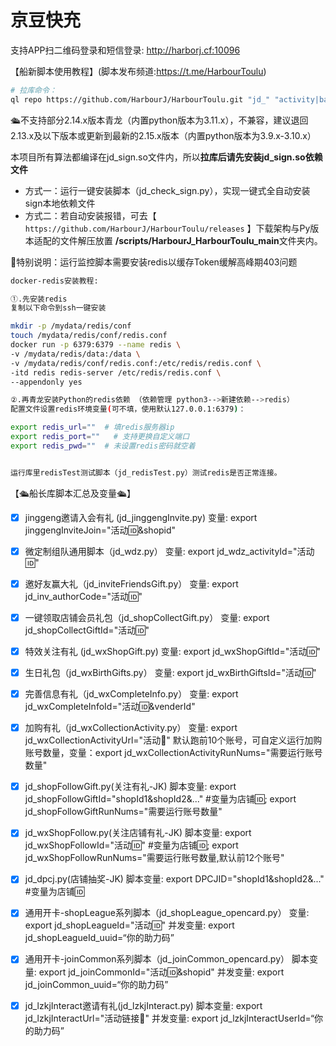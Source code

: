 # 京豆快充
支持APP扫二维码登录和短信登录:
http://harborj.cf:10096

【船新脚本使用教程】(脚本发布频道:https://t.me/HarbourToulu)

``` bash
# 拉库命令：
ql repo https://github.com/HarbourJ/HarbourToulu.git "jd_" "activity|backUp|jd_sign" "^jd[^_]|USER|utils|ql|JD|sendNotify" "main"
```

🛳不支持部分2.14.x版本青龙（内置python版本为3.11.x），不兼容，建议退回2.13.x及以下版本或更新到最新的2.15.x版本（内置python版本为3.9.x-3.10.x）

本项目所有算法都编译在jd_sign.so文件内，所以**拉库后请先安装jd_sign.so依赖文件**
- 方式一：运行一键安装脚本（jd_check_sign.py），实现一键式全自动安装sign本地依赖文件
- 方式二：若自动安装报错，可去【 `https://github.com/HarbourJ/HarbourToulu/releases` 】下载架构与Py版本适配的文件解压放置 **/scripts/HarbourJ_HarbourToulu_main**文件夹内。

📢特别说明：运行监控脚本需要安装redis以缓存Token缓解高峰期403问题
``` bash
docker-redis安装教程: 

①.先安装redis
复制以下命令到ssh一键安装

mkdir -p /mydata/redis/conf
touch /mydata/redis/conf/redis.conf
docker run -p 6379:6379 --name redis \
-v /mydata/redis/data:/data \
-v /mydata/redis/conf/redis.conf:/etc/redis/redis.conf \
-itd redis redis-server /etc/redis/redis.conf \
--appendonly yes

②.再青龙安装Python的redis依赖 （依赖管理 python3-->新建依赖-->redis）
配置文件设置redis环境变量(可不填，使用默认127.0.0.1:6379)：

export redis_url=""  # 填redis服务器ip
export redis_port=""   # 支持更换自定义端口
export redis_pwd=""  # 未设置redis密码就空着


运行库里redisTest测试脚本（jd_redisTest.py）测试redis是否正常连接。
``` 

【🛳船长库脚本汇总及变量🛳】

* [x] jinggeng邀请入会有礼 (jd_jinggengInvite.py)
变量: export jinggengInviteJoin="活动🆔&shopid"


* [x] 微定制组队通用脚本（jd_wdz.py）
变量: export jd_wdz_activityId="活动🆔"


* [x] 邀好友赢大礼（jd_inviteFriendsGift.py）
变量: export jd_inv_authorCode="活动🆔"


* [x] 一键领取店铺会员礼包（jd_shopCollectGift.py）
变量: export jd_shopCollectGiftId="活动🆔"


* [x] 特效关注有礼 (jd_wxShopGift.py)
变量: export jd_wxShopGiftId="活动🆔"


* [x] 生日礼包（jd_wxBirthGifts.py）
变量: export jd_wxBirthGiftsId="活动🆔"


* [x] 完善信息有礼（jd_wxCompleteInfo.py）
变量: export jd_wxCompleteInfoId="活动🆔&venderId"


* [x] 加购有礼（jd_wxCollectionActivity.py）
变量: export jd_wxCollectionActivityUrl="活动🔗" 
默认跑前10个账号，可自定义运行加购账号数量，变量：export jd_wxCollectionActivityRunNums="需要运行账号数量"


* [x] jd_shopFollowGift.py(关注有礼-JK)
脚本变量: export jd_shopFollowGiftId="shopId1&shopId2&..." #变量为店铺🆔; export jd_shopFollowGiftRunNums="需要运行账号数量"


* [x] jd_wxShopFollow.py(关注店铺有礼-JK)
脚本变量: export jd_wxShopFollowId="活动🆔" #变量为店铺🆔; export jd_wxShopFollowRunNums="需要运行账号数量,默认前12个账号"


* [x] jd_dpcj.py(店铺抽奖-JK)
脚本变量: export DPCJID="shopId1&shopId2&..." #变量为店铺🆔


* [x] 通用开卡-shopLeague系列脚本（jd_shopLeague_opencard.py）
变量: export jd_shopLeagueId="活动🆔"
并发变量: export jd_shopLeagueId_uuid=“你的助力码”


* [x] 通用开卡-joinCommon系列脚本（jd_joinCommon_opencard.py）
脚本变量: export jd_joinCommonId="活动🆔&shopid"
并发变量: export jd_joinCommon_uuid=“你的助力码”


* [x] jd_lzkjInteract邀请有礼(jd_lzkjInteract.py)
脚本变量: export jd_lzkjInteractUrl="活动链接🔗"
并发变量: export jd_lzkjInteractUserId=“你的助力码”
